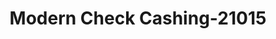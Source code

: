 ---
f_zip-code: 33319
f_state-code: FL
title: Modern Check Cashing-21015
f_phone: 954-739-6688
f_city-only: Laud Lakes
f_address: 4236 North State Road 7 Laud Lakes
f_location-unique-id: '21015'
slug: modern-check-cashing-21015
updated-on: '2024-05-30T13:46:58.046Z'
created-on: '2024-05-30T13:36:59.803Z'
published-on: '2024-05-30T13:54:32.469Z'
f_city-state: cms/city/laud-lakes-fl.md
f_company: cms/company/modern-check-cashing.md
f_state: cms/state/florida.md
layout: '[payday-loan].html'
tags: payday-loan
---
